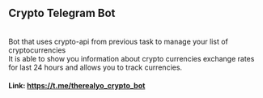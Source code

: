 ## Crypto Telegram Bot ## 
<br />
Bot that uses crypto-api from previous task to manage your list of cryptocurrencies <br />
It is able to show you information about crypto currencies exchange rates for last 24 hours and allows you to track currencies. <br />

#### Link: https://t.me/therealyo_crypto_bot ####